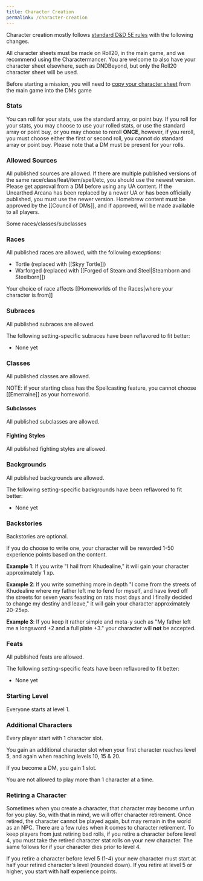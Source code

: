 ```yaml
---
title: Character Creation
permalink: /character-creation
---
```


Character creation mostly follows [standard D&D 5E rules](https://5e.tools/quickreference.html#bookref-quick,0,step-by-step%20characters) with the following changes.

All character sheets must be made on Roll20, in the main game, and we recommend using the Charactermancer. You are welcome to also have your character sheet elsewhere, such as DNDBeyond, but only the Roll20 character sheet will be used.

Before starting a mission, you will need to [copy your character sheet](https://app.roll20.net/vault/characters) from the main game into the DMs game

### Stats
You can roll for your stats, use the standard array, or point buy. If you roll for your stats, you may choose to use your rolled stats, or use the standard array or point buy, or you may choose to reroll **ONCE**, however, if you reroll, you must choose either the first or second roll, you cannot do standard array or point buy. Please note that a DM must be present for your rolls.

### Allowed Sources
All published sources are allowed. If there are multiple published versions of the same race/class/feat/item/spell/etc, you should use the newest version. Please get approval from a DM before using any UA content. If the Unearthed Arcana has been replaced by a newer UA or has been officially published, you must use the newer version. Homebrew content must be approved by the [[Council of DMs]], and if approved, will be made available to all players.

Some races/classes/subclasses

### Races
All published races are allowed, with the following exceptions:
- Tortle (replaced with [[Skyy Tortle]])
- Warforged (replaced with [[Forged of Steam and Steel\|Steamborn and Steelborn]])

Your choice of race affects [[Homeworlds of the Races\|where your character is from]]

### Subraces
All published subraces are allowed.

The following setting-specific subraces have been reflavored to fit better:
- None yet

### Classes
All published classes are allowed.

NOTE: if your starting class has the Spellcasting feature, you cannot choose [[Emerraine]] as your homeworld.

#### Subclasses
All published subclasses are allowed.

#### Fighting Styles
All published fighting styles are allowed.

### Backgrounds
All published backgrounds are allowed.

The following setting-specific backgrounds have been reflavored to fit better:
- None yet

### Backstories
Backstories are optional.

If you do choose to write one, your character will be rewarded 1-50 experience points based on the content.

**Example 1**: If you write "I hail from Khudealine," it will gain your character approximately 1 xp.

**Example 2**: If you write something more in depth "I come from the streets of Khudealine where my father left me to fend for myself, and have lived off the streets for seven years feasting on rats most days and I finally decided to change my destiny and leave," it will gain your character approximately 20-25xp.
  
**Example 3**: If you keep it rather simple and meta-y such as "My father left me a longsword +2 and a full plate +3." your character will **not** be accepted.

### Feats
All published feats are allowed.

The following setting-specific feats have been reflavored to fit better:
- None yet

### Starting Level
Everyone starts at level 1.

### Additional Characters
Every player start with 1 character slot.

You gain an additional character slot when your first character reaches level 5, and again when reaching levels 10, 15 & 20.

If you become a DM, you gain 1 slot.

You are not allowed to play more than 1 character at a time.

### Retiring a Character

Sometimes when you create a character, that character may become unfun for you play. So, with that in mind, we will offer character retirement. Once retired, the character cannot be played again, but may remain in the world as an NPC. There are a few rules when it comes to character retirement. To keep players from just retiring bad rolls, if you retire a character before level 4, you must take the retired character stat rolls on your new character. The same follows for if your character dies prior to level 4.

If you retire a character before level 5 (1-4) your new character must start at half your retired character's level (rounded down). If you retire at level 5 or higher, you start with half experience points.
